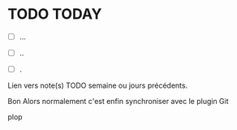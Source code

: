 # **TODO TODAY**

- [ ] ...
- [ ] ..
- [ ] .


Lien vers note(s) TODO semaine ou jours précédents.

Bon
Alors normalement c'est enfin synchroniser avec le plugin Git

plop
